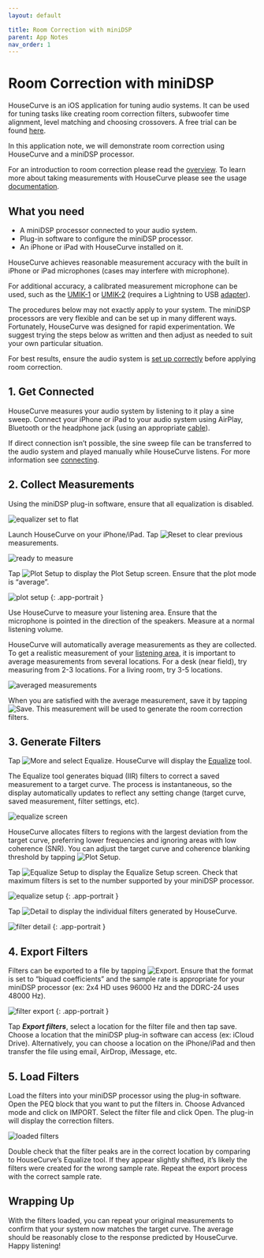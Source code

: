 ```yaml
---
layout: default

title: Room Correction with miniDSP
parent: App Notes
nav_order: 1
---
```


# Room Correction with miniDSP

HouseCurve is an iOS application for tuning audio systems.  It can be used for tuning tasks like creating room correction filters, subwoofer time alignment, level matching and choosing crossovers.  A free trial can be found [here](../APPCLIP.md).

In this application note, we will demonstrate room correction using HouseCurve and a miniDSP processor.

For an introduction to room correction please read the [overview](https://www.minidsp.com/applications/digital-room-correction/161-digital-room-correction).  To learn more about taking measurements with HouseCurve please see the usage [documentation](../usage/USAGE.md).


## What you need

* A miniDSP processor connected to your audio system.
* Plug-in software to configure the miniDSP processor.
* An iPhone or iPad with HouseCurve installed on it.

HouseCurve achieves reasonable measurement accuracy with the built in iPhone or iPad microphones (cases may interfere with microphone).

For additional accuracy, a calibrated measurement microphone can be used, such as the [UMIK-1](https://www.minidsp.com/products/acoustic-measurement/umik-1) or [UMIK-2](https://www.minidsp.com/products/acoustic-measurement/umik-2) (requires a Lightning to USB [adapter](https://www.apple.com/shop/product/MD821AM/A/lightning-to-usb-camera-adapter)).

The procedures below may not exactly apply to your system.  The miniDSP processors are very flexible and can be set up in many different ways.  Fortunately, HouseCurve was designed for rapid experimentation.  We suggest trying the steps below as written and then adjust as needed to suit your own particular situation.

For best results, ensure the audio system is [set up correctly](../tuning/TUNING.md) before applying room correction.


## 1. Get Connected

HouseCurve measures your audio system by listening to it play a sine sweep.  Connect your iPhone or iPad to your audio system using AirPlay, Bluetooth or the headphone jack (using an appropriate [cable](https://www.apple.com/shop/product/MMX62AM/A/lightning-to-35mm-headphone-jack-adapter)).

If direct connection isn’t possible, the sine sweep file can be transferred to the audio system and played manually while HouseCurve listens.  For more information see [connecting](../usage/connecting.md).


## 2. Collect Measurements

Using the miniDSP plug-in software, ensure that all equalization is disabled.

![equalizer set to flat](/assets/img/minidsp_flat.png "measure with equalization disabled")

Launch HouseCurve on your iPhone/iPad.  Tap <img src="/assets/img/reset.png" alt="Reset" class="app-icon"> to clear previous measurements.

![ready to measure](/assets/img/minidsp_ready.png "start with an empty plot")

Tap <img src="/assets/img/plot.png" alt="Plot Setup" class="app-icon"> to display the Plot Setup screen.  Ensure that the plot mode is “average”.

![plot setup](/assets/img/minidsp_plot_setup.png "plot setup screen showing average mode")
{: .app-portrait }

Use HouseCurve to measure your listening area.  Ensure that the microphone is pointed in the direction of the speakers.  Measure at a normal listening volume.

HouseCurve will automatically average measurements as they are collected.  To get a realistic measurement of your [listening area](../usage/listening_area.md), it is important to average measurements from several locations.  For a desk (near field), try measuring from 2-3 locations. For a living room, try 3-5 locations.

![averaged measurements](/assets/img/minidsp_average_cursor.png "average measurements to capture listening area")

When you are satisfied with the average measurement, save it by tapping <img src="/assets/img/save.png" alt="Save" class="app-icon">.  This measurement will be used to generate the room correction filters.


## 3. Generate Filters

Tap <img src="/assets/img/more.png" alt="More" class="app-icon"> and select Equalize.  HouseCurve will display the [Equalize](../manual/equalize_screen.md) tool.

The Equalize tool generates biquad (IIR) filters to correct a saved measurement to a target curve.  The process is instantaneous, so the display automatically updates to reflect any setting change (target curve, saved measurement, filter settings, etc).

![equalize screen](/assets/img/minidsp_equalized.png "equalize tool creates filters to match saved measurement to target curve")

HouseCurve allocates filters to regions with the largest deviation from the target curve, preferring lower frequencies and ignoring areas with low coherence (SNR).  You can adjust the target curve and coherence blanking threshold by tapping <img src="/assets/img/plot.png" alt="Plot Setup" class="app-icon">.

Tap <img src="/assets/img/setup.png" alt="Equalize Setup" class="app-icon"> to display the Equalize Setup screen.  Check that maximum filters is set to the number supported by your miniDSP processor.

![equalize setup](/assets/img/minidsp_equalize_setup.png "equalize setup controls filter generation")
{: .app-portrait }

Tap <img src="/assets/img/detail.png" alt="Detail" class="app-icon"> to display the individual filters generated by HouseCurve.

![filter detail](/assets/img/minidsp_filter_detail.png "filter detail screen shows individual filter settings")
{: .app-portrait }

## 4. Export Filters

Filters can be exported to a file by tapping <img src="/assets/img/export.png" alt="Export" class="app-icon">.  Ensure that the format is set to “biquad coefficients” and the sample rate is appropriate for your miniDSP processor (ex: 2x4 HD uses 96000 Hz and the DDRC-24 uses 48000 Hz).

![filter export](/assets/img/minidsp_filter_export.png "export filter settings to file")
{: .app-portrait }

Tap ***Export filters***, select a location for the filter file and then tap save.  Choose a location that the miniDSP plug-in software can access (ex: iCloud Drive).  Alternatively, you can choose a location on the iPhone/iPad and then transfer the file using email, AirDrop, iMessage, etc.


## 5. Load Filters

Load the filters into your miniDSP processor using the plug-in software.  Open the PEQ block that you want to put the filters in.  Choose Advanced mode and click on IMPORT.  Select the filter file and click Open.  The plug-in will display the correction filters.

![loaded filters](/assets/img/minidsp_peqs.png "load filter file using miniDSP plug-in software")

Double check that the filter peaks are in the correct location by comparing to HouseCurve’s Equalize tool.  If they appear slightly shifted, it’s likely the filters were created for the wrong sample rate. Repeat the export process with the correct sample rate.


## Wrapping Up

With the filters loaded, you can repeat your original measurements to confirm that your system now matches the target curve.  The average should be reasonably close to the response predicted by HouseCurve.  Happy listening!



